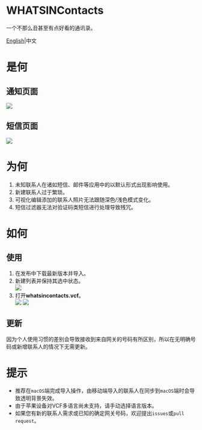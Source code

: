 # WHATSINContacts

一个不那么丑甚至有点好看的通讯录。

[English](https://github.com/shindgewongxj/WHATSINContacts/blob/main/README.md)|中文

# 是何

## 通知页面

![](https://github.com/shindgewongxj/WHATSINContacts/raw/main/preview/notification.gif)

## 短信页面

![](https://github.com/shindgewongxj/WHATSINContacts/raw/main/preview/messages.gif)

# 为何

1. 未知联系人在诸如短信、邮件等应用中的以默认形式出现影响使用。  
2. 新建联系人过于繁琐。  
3. 可视化编辑添加的联系人照片无法跟随深色/浅色模式变化。  
4. 短信过滤器无法对验证码类短信进行处理导致残冗。  

# 如何

## 使用

1. 在发布中下载最新版本并导入。  
2. 新建列表并保持其选中状态。  
![](https://github.com/shindgewongxj/WHATSINContacts/raw/main/preview/contacts.gif)
3. 打开**whatsincontacts.vcf**。  
![](https://github.com/shindgewongxj/WHATSINContacts/raw/main/preview/import.gif)
![](https://github.com/shindgewongxj/WHATSINContacts/raw/main/preview/update.gif)

## 更新

因为个人使用习惯的差别会导致接收到来自网关的号码有所区别，所以在无明确号码或新增联系人的情况下无需更新。  

# 提示

- 推荐在`macOS`端完成导入操作，由移动端导入的联系人在同步到`macOS`端时会导致透明背景失效。  
- 由于苹果设备对VCF多语言尚未支持，请手动选择语言版本。  
- 如果您有新的联系人需求或已知的确定网关号码，欢迎提出`issues`或`pull request`。  
